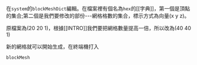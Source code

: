 在`system`的`blockMeshDict`編輯。在檔案裡有個名為`hex`的[[字典]]，第一個是頂點的集合;第二個是我們要修改的部份---網格格數的集合，標示方式為向量(x y z)。

原檔案為(20 20 1)，根據[[INTRO]]我們要把網格數量提高一倍，所以改為(40 40 1)

新的網格就可以開始生成，在終端機打入
```
blockMesh
```
